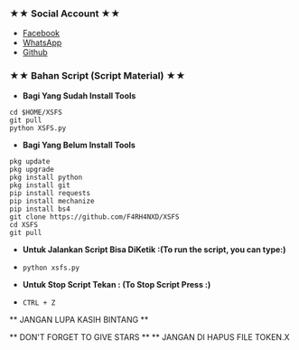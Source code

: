 ### ★★ Social Account ★★
* [Facebook](m.facebook.com)
* [WhatsApp](https://wa.me/6283188860783)
* [Github](github.com/F4RH4NXD)

### ★★ Bahan Script (Script Material) ★★
* **Bagi Yang Sudah Install Tools**
```
cd $HOME/XSFS
git pull
python XSFS.py
```

* **Bagi Yang Belum Install Tools**
```
pkg update
pkg upgrade
pkg install python
pkg install git
pip install requests
pip install mechanize
pip install bs4
git clone https://github.com/F4RH4NXD/XSFS
cd XSFS
git pull
```

* **Untuk Jalankan Script Bisa DiKetik :(To run the script, you can type:)**
* ```python xsfs.py```

* **Untuk Stop Script Tekan : (To Stop Script Press :)**
* ```CTRL + Z```

** JANGAN LUPA KASIH BINTANG **

** DON'T FORGET TO GIVE STARS **
** JANGAN DI HAPUS FILE TOKEN.X
